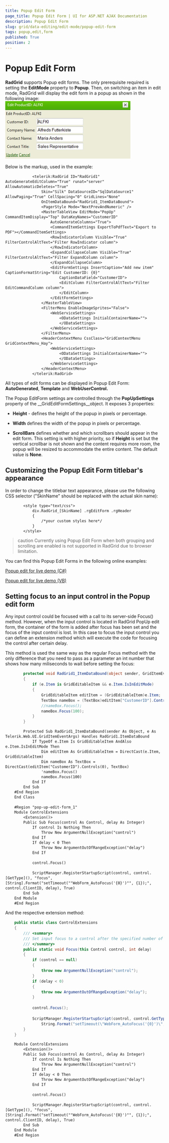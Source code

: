 ```yaml
---
title: Popup Edit Form
page_title: Popup Edit Form | UI for ASP.NET AJAX Documentation
description: Popup Edit Form
slug: grid/data-editing/edit-mode/popup-edit-form
tags: popup,edit,form
published: True
position: 2
---
```


# Popup Edit Form



__RadGrid__ supports Popup edit forms. The only prerequisite required is setting the __EditMode__ property to __Popup__. Then, on switching an item in edit mode, RadGrid will display the edit form in a popup as shown in the following image:![Rad Grid grd popupeditformjpg](images/RadGrid_grd_popupeditformjpg.jpg)

Below is the markup, used in the example:

````ASPNET
	        <telerik:RadGrid ID="RadGrid1" AutoGenerateEditColumn="True" runat="server" AllowAutomaticDeletes="True"
	            Skin="Silk" DataSourceID="SqlDataSource1" AllowPaging="True" CellSpacing="0" GridLines="None"
	            OnItemDataBound="RadGrid1_ItemDataBound">
	            <PagerStyle Mode="NextPrevAndNumeric" />
	            <MasterTableView EditMode="PopUp" CommandItemDisplay="Top" DataKeyNames="CustomerID"
	                AutoGenerateColumns="True">
	                <CommandItemSettings ExportToPdfText="Export to PDF"></CommandItemSettings>
	                <RowIndicatorColumn Visible="True" FilterControlAltText="Filter RowIndicator column">
	                </RowIndicatorColumn>
	                <ExpandCollapseColumn Visible="True" FilterControlAltText="Filter ExpandColumn column">
	                </ExpandCollapseColumn>
	                <EditFormSettings InsertCaption="Add new item" CaptionFormatString="Edit CustomerID: {0}"
	                    CaptionDataField="CustomerID">
	                    <EditColumn FilterControlAltText="Filter EditCommandColumn column">
	                    </EditColumn>
	                </EditFormSettings>
	            </MasterTableView>
	            <FilterMenu EnableImageSprites="False">
	                <WebServiceSettings>
	                    <ODataSettings InitialContainerName="">
	                    </ODataSettings>
	                </WebServiceSettings>
	            </FilterMenu>
	            <HeaderContextMenu CssClass="GridContextMenu GridContextMenu_Hay">
	                <WebServiceSettings>
	                    <ODataSettings InitialContainerName="">
	                    </ODataSettings>
	                </WebServiceSettings>
	            </HeaderContextMenu>
	        </telerik:RadGrid>
````



All types of edit forms can be displayed in Popup Edit Form: __AutoGenerated__, __Template__ and __WebUserControl.__

The Popup EditForm settings are controlled through the __PopUpSettings__ property of the __GridEditFormSettings__object. It exposes 3 properties:

* __Height__ - defines the height of the popup in pixels or percentage.

* __Width__ defines the width of the popup in pixels or percentage.

* __ScrollBars__ defines whether and which scrollbars should appear in the edit form. This setting is with higher priority, so if __Height__ is set but the vertical scrollbar is not shown and the content requires more room, the popup will be resized to accommodate the entire content. The default value is __None__.

## Customizing the Popup Edit Form titlebar's appearance

In order to change the titlebar text appearance, please use the following CSS selector ("SkinName" should be replaced with the actual skin name):

````ASPNET
	    <style type="text/css">
	        div.RadGrid_[SkinName] .rgEditForm .rgHeader
	        {
	            /*your custom styles here*/
	        }
	    </style>
````



>caution Currently using Popup Edit Form when both grouping and scrolling are enabled is not supported in RadGrid due to browser limitation.
>


You can find this Popup Edit Forms in the following online examples:

[Popup edit for live demo (C#)](http://demos.telerik.com/aspnet-ajax/Grid/Examples/DataEditing/PopUpEditForm/DefaultCS.aspx)

[Popup edit for live demo (VB)]( http://demos.telerik.com/aspnet-ajax/grid/examples/dataediting/popupeditform/defaultvb.aspx )

## Setting focus to an input control in the Popup edit form

Any input control could be focused with a call to its server-side Focus() method. However, when the input control is located in RadGrid PopUp edit form, the container of the form is added after focus has been set and the focus of the input control is lost. In this case to focus the input control you can define an extension method which will execute the code for focusing the control after certain delay.

This method is used the same way as the regular Focus method with the only difference that you need to pass as a parameter an int number that shows how many miliseconds to wait before setting the focus:



````C#
	    protected void RadGrid1_ItemDataBound(object sender, GridItemEventArgs e)
	    {
	        if (e.Item is GridEditableItem && e.Item.IsInEditMode)
	        {
	            GridEditableItem editItem = (GridEditableItem)e.Item;
	            TextBox nameBox = (TextBox)editItem["CustomerID"].Controls[0];
	            //nameBox.Focus();
	            nameBox.Focus(100);
	        }
	    }
````
````VB.NET
	    Protected Sub RadGrid1_ItemDataBound(sender As Object, e As Telerik.Web.UI.GridItemEventArgs) Handles RadGrid1.ItemDataBound
	        If TypeOf e.Item Is GridEditableItem AndAlso e.Item.IsInEditMode Then
	            Dim editItem As GridEditableItem = DirectCast(e.Item, GridEditableItem)
	            Dim nameBox As TextBox = DirectCast(editItem("CustomerID").Controls(0), TextBox)
	            'nameBox.Focus()
	            nameBox.Focus(100)
	        End If
	    End Sub
	#End Region
	End Class
	
	#Region "pop-up-edit-form_1"
	Module ControlExtensions
	    <Extension()>
	    Public Sub Focus(control As Control, delay As Integer)
	        If control Is Nothing Then
	            Throw New ArgumentNullException("control")
	        End If
	        If delay < 0 Then
	            Throw New ArgumentOutOfRangeException("delay")
	        End If
	
	        control.Focus()
	
	        ScriptManager.RegisterStartupScript(control, control.[GetType](), "focus", [String].Format("setTimeout(""WebForm_AutoFocus('{0}')"", {1});", control.ClientID, delay), True)
	    End Sub
	End Module
	#End Region
````



And the respective extension method:



````C#
	public static class ControlExtensions
	{
	    /// <summary>
	    /// Set input focus to a control after the specified number of milliseconds.
	    /// </summary>
	    public static void Focus(this Control control, int delay)
	    {
	        if (control == null)
	        {
	            throw new ArgumentNullException("control");
	        }
	        if (delay < 0)
	        {
	            throw new ArgumentOutOfRangeException("delay");
	        }
	
	        control.Focus();
	
	        ScriptManager.RegisterStartupScript(control, control.GetType(), "focus",
	            String.Format("setTimeout(\"WebForm_AutoFocus('{0}')\", {1});", control.ClientID, delay), true);
	    }
	}
````
````VB.NET
	Module ControlExtensions
	    <Extension()>
	    Public Sub Focus(control As Control, delay As Integer)
	        If control Is Nothing Then
	            Throw New ArgumentNullException("control")
	        End If
	        If delay < 0 Then
	            Throw New ArgumentOutOfRangeException("delay")
	        End If
	
	        control.Focus()
	
	        ScriptManager.RegisterStartupScript(control, control.[GetType](), "focus", [String].Format("setTimeout(""WebForm_AutoFocus('{0}')"", {1});", control.ClientID, delay), True)
	    End Sub
	End Module
	#End Region
````


